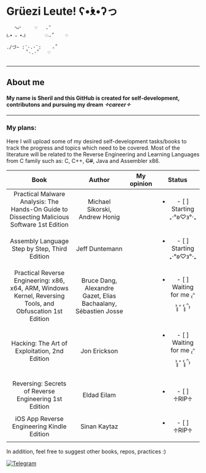 # Grüezi Leute! ʕ•́ᴥ•̀ʔっ
```
   ᐢ⑅ᐢ     ♡   ₊˚  
꒰˶• ༝ •˶꒱       ♡‧₊˚    ♡
./づ~ :¨·.·¨:    ₊˚ 
       ˚·.·˚   ♡
   
``` 
----
## About me 

#### My name is Sheril and this GitHub is created for self-development, contributons and pursuing my dream _✧career✧_
---

### My plans:

Here I will upload some of my desired self-development tasks/books to track the progress and topics which need to be covered.
Most of the literature will be related to the Reverse Engineering and Learning Languages from C family such as: C, C++, ~~C#~~, Java and Assembler x86.


| Book | Author | My opinion | Status |
| :-------:| :-------:| :-------:| :-------:|
| Practical Malware Analysis: The Hands-On Guide to Dissecting Malicious Software 1st Edition|Michael Sikorski, Andrew Honig |   |<ul><li>- [ ] Starting ₊‧°𐐪♡𐑂°‧₊  </li> |
| Assembly Language Step by Step, Third Edition | Jeff Duntemann | | <ul><li>- [ ] Starting ₊‧°𐐪♡𐑂°‧₊  </li> |
| Practical Reverse Engineering: x86, x64, ARM, Windows Kernel, Reversing Tools, and Obfuscation 1st Edition| Bruce Dang, Alexandre Gazet, Elias Bachaalany, Sébastien Josse | | <ul><li>- [ ] Waiting for me ₍ᐢ ›̥̥̥ ༝ ‹̥̥̥ ᐢ₎  </li> |
| Hacking: The Art of Exploitation, 2nd Edition| Jon Erickson| |<ul><li>- [ ] Waiting for me ₍ᐢ ›̥̥̥ ༝ ‹̥̥̥ ᐢ₎  </li> |
|Reversing: Secrets of Reverse Engineering 1st Edition | Eldad Eilam | |<ul><li>- [ ] ♱RIP♱ </li>|
|iOS App Reverse Engineering Kindle Edition  |Sinan Kaytaz | | <ul><li>- [ ] ♱RIP♱ </li>|
    
                           
                            
In addition, feel free to suggest other books, repos, practices :)
<div id="badges">
  <a href="https://t.me/hkittyb2c">
    <img src="https://img.shields.io/badge/Telegram-inactive?logo=telegram&logoColor=white" alt="Telegram"/>
  </a>


<!--
**SherilWebstern/SherilWebstern** is a ✨ _special_ ✨ repository because its `README.md` (this file) appears on your GitHub profile.

Here are some ideas to get you started:

- 🔭 I’m currently working on ...
- 🌱 I’m currently learning ...
- 👯 I’m looking to collaborate on ...
- 🤔 I’m looking for help with ...
- 💬 Ask me about ...
- 📫 How to reach me: ...
- 😄 Pronouns: ...
- ⚡ Fun fact: ...
-->
